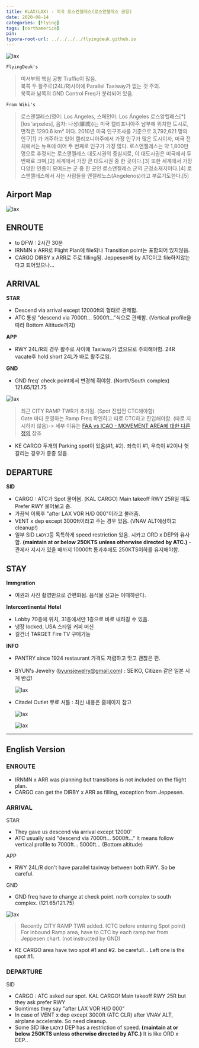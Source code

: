 ```yaml
---
title: KLAX(LAX) - 미국 로스엔젤레스(로스앤젤레스 공항)
date: 2020-08-14
categories: [Flying]
tags: [northamerica]
pin:
typora-root-url: ../../../../flyingdeuk.github.io
---
```

![lax](/img/flying/airport/lax.jpg)

`FlyingDeuk's`
> 미서부의 핵심 공항 Traffic이 많음. <br>
북쪽 두 활주로(24L/R)사이에 Parallel Taxiway가 없는 것 주의.<br>
북쪽과 남쪽의 GND Control Freq가 분리되어 있음.

`From Wiki's`
>로스앤젤레스(영어: Los Angeles, 스페인어: Los Ángeles 로스앙헬레스[*] [los ˈaŋxeles], 음차: 나성(羅城))는 미국 캘리포니아주 남부에 위치한 도시로, 면적은 1290.6 km² 이다. 2010년 미국 인구조사를 기준으로 3,792,621 명의 인구[1] 가 거주하고 있어 캘리포니아주에서 가장 인구가 많은 도시이자, 미국 전체에서는 뉴욕에 이어 두 번째로 인구가 가장 많다. 로스앤젤레스는 약 1,800만 명으로 추정되는 로스앤젤레스 대도시권의 중심지로, 이 대도시권은 미국에서 두 번째로 크며,[2] 세계에서 가장 큰 대도시권 중 한 곳이다.[3] 또한 세계에서 가장 다양한 인종이 모여드는 군 중 한 곳인 로스앤젤레스 군의 군청소재지이다.[4] 로스앤젤레스에서 사는 사람들을 앤젤레노스(Angelenos)라고 부르기도한다.[5]


## Airport Map
![lax](/img/flying/airport/lax_ap.jpg)

## ENROUTE
- to DFW : 2시간 30분
- IRNMN x ARR로 Flight Plan에 file되나 Transition point는 포함되어 있지않음.
- CARGO DIRBY x ARR로 주로 filling됨. Jeppesen에 by ATC이고 file하지않는 다고 되어있으나...

## ARRIVAL
**STAR**
- Descend via arrival except 12000ft의 형태로 관제함.
- ATC 통상 "descend via 7000ft... 5000ft..."식으로 관제함. (Vertical profile을 따라 Bottom Altitude까지)

**APP**
- RWY 24L/R의 경우 활주로 사이에 Taxiway가 없으므로 주의해야함. 24R vacate후 hold short 24L가 바로 활주로임.

**GND**
- GND freq' check point에서 변경해 줘야함. (North/South complex) 121.65/121.75

![lax](/img/flying/airport/lax_ap1.jpg)

>최근 CITY RAMP TWR가 추가됨. (Spot 진입전 CTC해야함) <br>
Gate 마다 운영하는 Ramp Freq 확인하고 따로 CTC하고 진입해야함. (따로 지시하지 않음)-> 세부 이유는 [FAA vs ICAO - MOVEMENT AREA에 대한 다른 정의](/posts/movement/) 참조


- KE CARGO 두개의 Parking spot이 있음(#1, #2). 좌측이 #1, 우측이 #2이나 헛갈리는 경우가 종종 있음.


## DEPARTURE
**SID**
- CARGO : ATC가 Spot 물어봄. (KAL CARGO) Main takeoff RWY 25R일 때도 Prefer RWY 물어보고 줌.
- 가끔씩 이륙후 "after LAX VOR H/D 000"이라고 불러줌.
- VENT x dep except 3000ft이라고 주는 경우 있음. (VNAV ALT에상하고 cleanup!)
- 일부 SID `LADYJ`등 독특하게 speed restriction 있음. 시카고 ORD x DEP와 유사함. __(maintain at or below 250KTS unless otherwise directed by ATC.)__ - 관제사 지시가 있을 때까지 10000ft 통과후에도 250KTS이하를 유지해야함.

## STAY
**Immgration**
- 여권과 사진 촬영만으로 간편화됨. 음식물 신고는 이때하란다.

**Intercontinental Hotel**
- Lobby 70층에 위치, 31층에서만 1층으로 바로 내려갈 수 있음.
- 냉장 locked, USA 스타일 커피 머신
- 길건너 TARGET Fire TV 구매가능

**INFO**
- PANTRY since 1924 restaurant 가격도 저렴하고 맛고 괜찮은 편.
- BYUN's Jewelry (byunsjewelry@gmail.com) : SEIKO, Citizen 같은 일본 시계 반값!

	![lax](/img/flying/airport/lax-info.jpg)

- Citadel Outlet 무료 셔틀 : 최신 내용은 홈페이지 참고

	![lax](/img/flying/airport/lax_info1.jpg)

	![lax](/img/flying/airport/lax_info2.jpg)

----------

## English Version

### ENROUTE
- IRNMN x ARR was planning but transitions is not included on the flight plan.
- CARGO can get the DIRBY x ARR as filling, exception from Jeppesen.

### ARRIVAL
STAR
- They gave us descend via arrival except 12000'
- ATC usually said "descend via 7000ft... 5000ft..." It means follow vertical profile to 7000ft... 5000ft...
(Bottom altitude)

APP
- RWY 24L/R don't have parallel taxiway between both RWY. So be careful.

GND
- GND freq have to change at check point. norh complex to south complex. (121.65/121.75)

![lax](/img/flying/airport/lax_ap1.jpg)

>Recently CITY RAMP TWR added. (CTC before entering Spot point) <br>
For inbound Ramp area, have to CTC by each ramp twr from Jeppesen chart. (not instructed by GND)

- KE CARGO area have two spot #1 and #2. be carefull... Left one is the spot #1.

### DEPARTURE
SID
- CARGO : ATC asked our spot. KAL CARGO! Main takeoff RWY 25R but they ask prefer RWY
- Somtimes they say "after LAX VOR H/D 000"
- In case of VENT x dep except 3000ft (ATC CLR) after VNAV ALT, airplane accelerate. So need cleanup.
- Some SID like `LADYJ` DEP has a restriction of speed. __(maintain at or below 250KTS unless otherwise directed by ATC.)__ It is like ORD x DEP..
